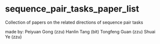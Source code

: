 # sequence_pair_tasks_paper_list
Collection of papers on the related directions of sequence pair tasks




made by:
Peiyuan Gong (zzu)
Hanlin Tang (bit)
Tongfeng Guan (zzu)
Shuai Ye (zzu)
